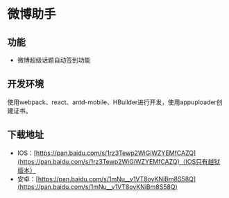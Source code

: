 # 微博助手

## 功能
* 微博超级话题自动签到功能

## 开发环境
使用webpack、react、antd-mobile、HBuilder进行开发，使用appuploader创建证书。

## 下载地址
* IOS：[https://pan.baidu.com/s/1rz3Tewp2WiGiWZYEMfCAZQ](https://pan.baidu.com/s/1rz3Tewp2WiGiWZYEMfCAZQ)（IOS只有越狱版本）
* 安卓：[https://pan.baidu.com/s/1mNu__v1VT8oyKNiBm8S58Q](https://pan.baidu.com/s/1mNu__v1VT8oyKNiBm8S58Q)